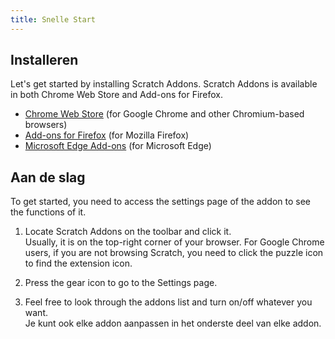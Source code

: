 ```yaml
---
title: Snelle Start
---
```


## Installeren

Let's get started by installing Scratch Addons. Scratch Addons is available in both Chrome Web Store and Add-ons for Firefox.

- [Chrome Web Store](https://chrome.google.com/webstore/detail/fbeffbjdlemaoicjdapfpikkikjoneco) (for Google Chrome and other Chromium-based browsers)  
- [Add-ons for Firefox](https://addons.mozilla.org/firefox/addon/scratch-messaging-extension/) (for Mozilla Firefox)  
- [Microsoft Edge Add-ons](https://microsoftedge.microsoft.com/addons/detail/iliepgjnemckemgnledoipfiilhajdjj) (for Microsoft Edge)  

## Aan de slag

To get started, you need to access the settings page of the addon to see the functions of it.

<!-- TODO: Add pictures -->

1. Locate Scratch Addons on the toolbar and click it.  
   Usually, it is on the top-right corner of your browser. For Google Chrome users, if you are not browsing Scratch, you need to click the puzzle icon to find the extension icon.

2. Press the gear icon to go to the Settings page.

3. Feel free to look through the addons list and turn on/off whatever you want.  
   Je kunt ook elke addon aanpassen in het onderste deel van elke addon.